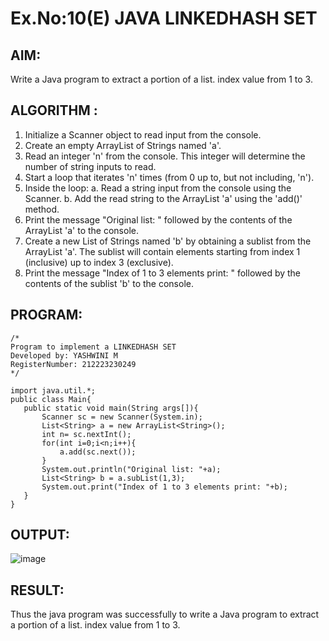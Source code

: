 # Ex.No:10(E)  JAVA LINKEDHASH SET

## AIM:
Write a Java program to extract a portion of a list. index value from 1 to 3.


## ALGORITHM :
1. Initialize a Scanner object to read input from the console.
2. Create an empty ArrayList of Strings named 'a'.
3. Read an integer 'n' from the console. This integer will determine the number of string inputs to read.
4. Start a loop that iterates 'n' times (from 0 up to, but not including, 'n').
5. Inside the loop:
   a. Read a string input from the console using the Scanner.
   b. Add the read string to the ArrayList 'a' using the 'add()' method.
6. Print the message "Original list: " followed by the contents of the ArrayList 'a' to the console.
7. Create a new List of Strings named 'b' by obtaining a sublist from the ArrayList 'a'. The sublist will contain elements starting from index 1 (inclusive) up to index 3 (exclusive).
8. Print the message "Index of 1 to 3 elements print: " followed by the contents of the sublist 'b' to the console.

## PROGRAM:
 ```
/*
Program to implement a LINKEDHASH SET
Developed by: YASHWINI M
RegisterNumber: 212223230249
*/

import java.util.*;
public class Main{
    public static void main(String args[]){
        Scanner sc = new Scanner(System.in);
        List<String> a = new ArrayList<String>();
        int n= sc.nextInt();
        for(int i=0;i<n;i++){
            a.add(sc.next());
        }
        System.out.println("Original list: "+a);
        List<String> b = a.subList(1,3);
        System.out.print("Index of 1 to 3 elements print: "+b);
    }
}
```

## OUTPUT:
![image](https://github.com/user-attachments/assets/2b8ba6c3-d1cd-4f35-a88d-0b06f70c7bf8)

## RESULT:

Thus the java program was successfully to write a Java program to extract a portion of a list. index value from 1 to 3.
